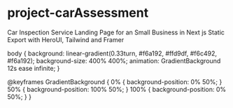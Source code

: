 # project-carAssessment
Car Inspection Service Landing Page for an Small Business in Next js Static Export with HeroUI, Tailwind and Framer



body {
    background: linear-gradient(0.33turn, #f6a192, #ffd9df, #f6c492, #f6a192);
    background-size: 400% 400%;
    animation: GradientBackground 12s ease infinite;
}

@keyframes GradientBackground {
    0%   { background-position: 0%   50%; }
    50%  { background-position: 100% 50%; }
    100% { background-position: 0%   50%; }
}